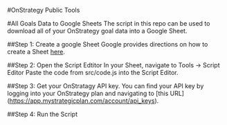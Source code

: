 #OnStrategy Public Tools

#All Goals Data to Google Sheets
The script in this repo can be used to download all of your OnStrategy goal data into a Google Sheet.

##Step 1: Create a google Sheet
Google provides directions on how to create a Sheet [here](https://support.google.com/docs/answer/49114).

##Step 2: Open the Script Edtitor
In your Sheet, navigate to Tools -> Script Editor
Paste the code from src/code.js into the Script Editor.


##Step 3: Get your OnStratagy API key.
You can find your API key by logging into your OnStrategy plan and navigating to [this URL] (https://app.mystrategicplan.com/account/api_keys).


##Step 4: Run the Script
